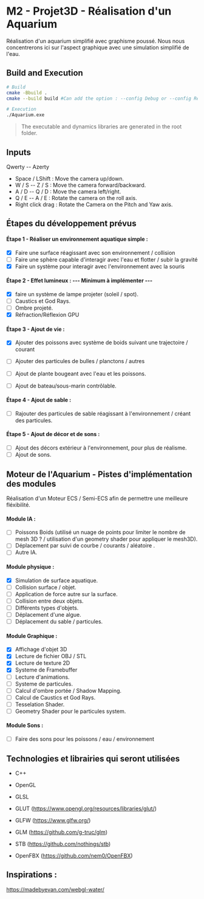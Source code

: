 # M2 - Projet3D - Réalisation d'un Aquarium

Réalisation d'un aquarium simplifié avec graphisme poussé.
Nous nous concentrerons ici sur l'aspect graphique avec une simulation simplifié de l'eau.

## Build and Execution
```bash
# Build
cmake -Bbuild .
cmake --build build #Can add the option : --config Debug or --config Release

# Execution
./Aquarium.exe
```
> The executable and dynamics libraries are generated in the root folder.

## Inputs

Qwerty -- Azerty

- Space / LShift    : Move the camera up/down.
- W / S -- Z / S     : Move the camera forward/backward.
- A / D -- Q / D     : Move the camera left/right.
- Q / E -- A / E     : Rotate the camera on the roll axis.
- Right click drag  : Rotate the Camera on the Pitch and Yaw axis.

## Étapes du développement prévus

#### Étape 1 - Réaliser un environnement aquatique simple :
- [X] Faire une surface réagissant avec son environnement / collision
- [ ] Faire une sphère capable d'interagir avec l'eau et flotter / subir la gravité
- [X] Faire un système pour interagir avec l'environnement avec la souris

#### Étape 2 - Effet lumineux : --- Minimum à implémenter ---
- [X] faire un système de lampe projeter (soleil / spot).
- [ ] Caustics et God Rays.
- [ ] Ombre projeté.
- [X] Réfraction/Réflexion GPU

#### Étape 3 - Ajout de vie :
- [X] Ajouter des poissons avec système de boids suivant une trajectoire / courant
- [ ] Ajouter des particules de bulles / planctons / autres
- [ ] Ajout de plante bougeant avec l'eau et les poissons.
- [ ] Ajout de bateau/sous-marin contrôlable.


#### Étape 4 - Ajout de sable :
- [ ] Rajouter des particules de sable réagissant à l'environnement / créant des particules.

#### Étape 5 - Ajout de décor et de sons : 
- [ ] Ajout des décors extérieur à l'environnement, pour plus de réalisme.
- [ ] Ajout de sons.

## Moteur de l'Aquarium - Pistes d'implémentation des modules

Réalisation d'un Moteur ECS / Semi-ECS afin de permettre une meilleure fléxibilité.

#### Module IA :
- [ ] Poissons Boids (utilisé un nuage de points pour limiter le nombre de mesh 3D ? / utilisation d'un geometry shader pour appliquer le mesh3D).
- [ ] Déplacement par suivi de courbe / courants / aléatoire .
- [ ] Autre IA.

#### Module physique :
- [X] Simulation de surface aquatique.
- [ ] Collision surface / objet.
- [ ] Application de force autre sur la surface.
- [ ] Collision entre deux objets.
- [ ] Différents types d'objets.
- [ ] Déplacement d'une algue.
- [ ] Déplacement du sable / particules.

#### Module Graphique : 
- [X] Affichage d'objet 3D
- [X] Lecture de fichier OBJ / STL
- [X] Lecture de texture 2D
- [X] Systeme de Framebuffer
- [ ] Lecture d'animations.
- [ ] Systeme de particules.
- [ ] Calcul d'ombre portée / Shadow Mapping.
- [ ] Calcul de Caustics et God Rays.
- [ ] Tesselation Shader.
- [ ] Geometry Shader pour le particules system.

#### Module Sons : 
- [ ] Faire des sons pour les poissons / eau / environnement

## Technologies et librairies qui seront utilisées

- C++
- OpenGL
- GLSL

- GLUT (https://www.opengl.org/resources/libraries/glut/)
- GLFW (https://www.glfw.org/)
- GLM (https://github.com/g-truc/glm)
- STB (https://github.com/nothings/stb)
- OpenFBX (https://github.com/nem0/OpenFBX)

## Inspirations :
  https://madebyevan.com/webgl-water/
